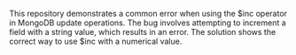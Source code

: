 This repository demonstrates a common error when using the $inc operator in MongoDB update operations. The bug involves attempting to increment a field with a string value, which results in an error. The solution shows the correct way to use $inc with a numerical value.